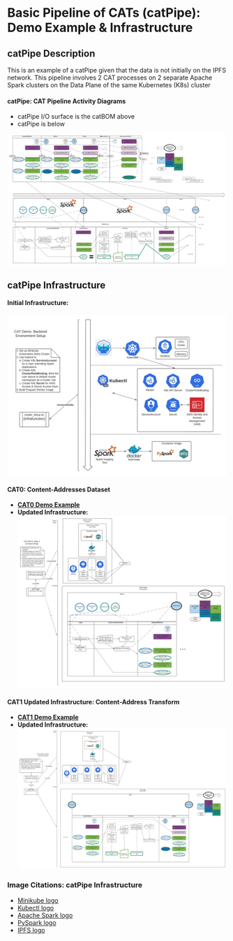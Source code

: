 # Basic Pipeline of CATs (catPipe): Demo Example & Infrastructure

## catPipe Description

This is an example of a catPipe given that the data is not initially on the IPFS network. This pipeline involves 2 
CAT processes on 2 separate Apache Spark clusters on the Data Plane of the same Kubernetes (K8s) cluster

#### catPipe: CAT Pipeline Activity Diagrams
* catPipe I/O surface is the catBOM above
* catPipe is below

![alt_text](https://github.com/BlockScience/cats/blob/main/images/catPipe.jpeg?raw=true)

## catPipe Infrastructure

#### Initial Infrastructure: 
![alt_text](https://github.com/BlockScience/cats/blob/main/images/cat_demo_infrastructure.jpeg?raw=true)

#### CAT0: Content-Addresses Dataset
* **[CAT0 Demo Example](docs/CAT0-CAD.md)**
* **Updated Infrastructure:**
![alt_text](https://github.com/BlockScience/cats/blob/main/images/cat0_infrastructure_step.jpeg?raw=true)

#### CAT1 Updated Infrastructure: Content-Address Transform
* **[CAT1 Demo Example](docs/CAT1-CAT.md)**
* **Updated Infrastructure:**
![alt_text](https://github.com/BlockScience/cats/blob/main/images/cat1_infrastructure_step.jpeg?raw=true)

### Image Citations: catPipe Infrastructure
  * [Minikube logo](https://tse2.mm.bing.net/th?id=OIP.fMjeHmaGDI5UIzzvyDuUoQHaHL&pid=Api)
  * [Kubectl logo](https://tse3.mm.bing.net/th?id=OIP.vEBONA7sJh1FqEJKoR7gMwAAAA&pid=Api)
  * [Apache Spark logo](https://tse1.mm.bing.net/th?id=OIP.3qXr4urfJiEWj_fcXhZs-AHaD2&pid=Api)
  * [PySpark logo](https://tse2.mm.bing.net/th?id=OIP.jLX-o1B65-jzFluLvjMn9wAAAA&pid=Api)
  * [IPFS logo](https://tse1.mm.bing.net/th?id=OIP.BRyW5Tdm5_6VQxCsGr_sQAHaHa&pid=Api)